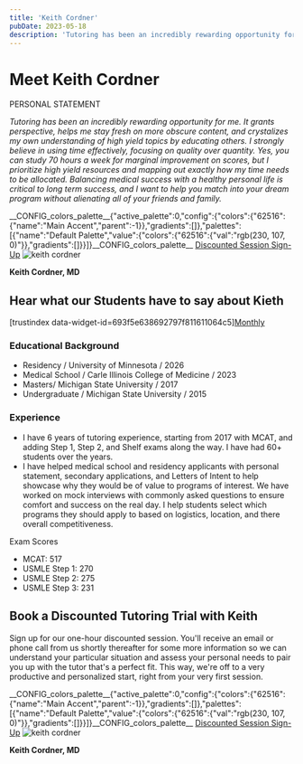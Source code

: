```yaml
---
title: 'Keith Cordner'
pubDate: 2023-05-18
description: 'Tutoring has been an incredibly rewarding opportunity for me. It grants perspective, helps me stay fresh on more obscure content, and crystalizes my own un'
---
```






# Meet Keith Cordner

PERSONAL STATEMENT

_Tutoring has been an incredibly rewarding opportunity for me. It grants perspective, helps me stay fresh on more obscure content, and crystalizes my own understanding of high yield topics by educating others. I strongly believe in using time effectively, focusing on quality over quantity. Yes, you can study 70 hours a week for marginal improvement on scores, but I prioritize high yield resources and mapping out exactly how my time needs to be allocated. Balancing medical success with a healthy personal life is critical to long term success, and I want to help you match into your dream program without alienating all of your friends and family._

\_\_CONFIG\_colors\_palette\_\_{"active\_palette":0,"config":{"colors":{"62516":{"name":"Main Accent","parent":-1}},"gradients":\[\]},"palettes":\[{"name":"Default Palette","value":{"colors":{"62516":{"val":"rgb(230, 107, 0)"}},"gradients":\[\]}}\]}\_\_CONFIG\_colors\_palette\_\_ [Discounted Session Sign-Up](/purchase-discounted-session/) ![keith cordner](https://i2xfwztd2ksbegse.public.blob.vercel-storage.com/wp/2023/05/Keith_Cordner.jpg "Keith_Cordner")

**Keith Cordner, MD**

## Hear what our Students have to say about Kieth

\[trustindex data-widget-id=693f5e638692797f811611064c5\][Monthly](#)

### Educational Background

- Residency / University of Minnesota / 2026
- Medical School / Carle Illinois College of Medicine / 2023
- Masters/ Michigan State University / 2017
- Undergraduate / Michigan State University / 2015

### Experience

- I have 6 years of tutoring experience, starting from 2017 with MCAT, and adding Step 1, Step 2, and Shelf exams along the way. I have had 60+ students over the years.
- I have helped medical school and residency applicants with personal statement, secondary applications, and Letters of Intent to help showcase why they would be of value to programs of interest. We have worked on mock interviews with commonly asked questions to ensure comfort and success on the real day. I help students select which programs they should apply to based on logistics, location, and there overall competitiveness.

Exam Scores

- MCAT: 517
- USMLE Step 1: 270
- USMLE Step 2: 275
- USMLE Step 3: 231

## Book a Discounted Tutoring Trial with Keith

Sign up for our one-hour discounted session. You'll receive an email or phone call from us shortly thereafter for some more information so we can understand your particular situation and assess your personal needs to pair you up with the tutor that's a perfect fit. This way, we're off to a very productive and personalized start, right from your very first session.

\_\_CONFIG\_colors\_palette\_\_{"active\_palette":0,"config":{"colors":{"62516":{"name":"Main Accent","parent":-1}},"gradients":\[\]},"palettes":\[{"name":"Default Palette","value":{"colors":{"62516":{"val":"rgb(230, 107, 0)"}},"gradients":\[\]}}\]}\_\_CONFIG\_colors\_palette\_\_ [Discounted Session Sign-Up](/purchase-discounted-session/) ![keith cordner](https://i2xfwztd2ksbegse.public.blob.vercel-storage.com/wp/2023/05/Keith_Cordner.jpg "Keith_Cordner")

**Keith Cordner, MD**
